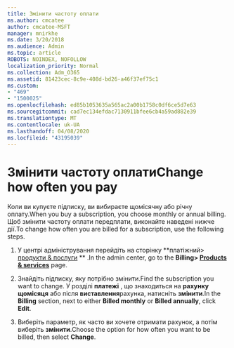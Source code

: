 ```yaml
---
title: Змінити частоту оплати
ms.author: cmcatee
author: cmcatee-MSFT
manager: mnirkhe
ms.date: 3/20/2018
ms.audience: Admin
ms.topic: article
ROBOTS: NOINDEX, NOFOLLOW
localization_priority: Normal
ms.collection: Adm_O365
ms.assetid: 81423cec-8c9e-408d-bd26-a46f37ef75c1
ms.custom:
- "469"
- "1500025"
ms.openlocfilehash: ed85b1053635a565ac2a00b1758c0df6ce5d7e63
ms.sourcegitcommit: cad7ec134efdac7130911bfee6cb4a59ad882e39
ms.translationtype: MT
ms.contentlocale: uk-UA
ms.lasthandoff: 04/08/2020
ms.locfileid: "43195039"
---
```

# <a name="change-how-often-you-pay"></a><span data-ttu-id="fb5ec-102">Змінити частоту оплати</span><span class="sxs-lookup"><span data-stu-id="fb5ec-102">Change how often you pay</span></span>

<span data-ttu-id="fb5ec-103">Коли ви купуєте підписку, ви вибираєте щомісячну або річну оплату.</span><span class="sxs-lookup"><span data-stu-id="fb5ec-103">When you buy a subscription, you choose monthly or annual billing.</span></span> <span data-ttu-id="fb5ec-104">Щоб змінити частоту оплати передплати, виконайте наведені нижче дії.</span><span class="sxs-lookup"><span data-stu-id="fb5ec-104">To change how often you are billed for a subscription, use the following steps.</span></span>

1. <span data-ttu-id="fb5ec-105">У центрі адміністрування перейдіть на сторінку \*\*платіжний> [продукти & послуги](https://go.microsoft.com/fwlink/p/?linkid=842054) \*\* .</span><span class="sxs-lookup"><span data-stu-id="fb5ec-105">In the admin center, go to the **Billing> [Products & services](https://go.microsoft.com/fwlink/p/?linkid=842054)** page.</span></span>

2. <span data-ttu-id="fb5ec-106">Знайдіть підписку, яку потрібно змінити.</span><span class="sxs-lookup"><span data-stu-id="fb5ec-106">Find the subscription you want to change.</span></span> <span data-ttu-id="fb5ec-107">У розділі **платежі** , що знаходиться на **рахунку щомісяця** або після **виставлення**рахунка, натисніть **змінити**.</span><span class="sxs-lookup"><span data-stu-id="fb5ec-107">In the **Billing** section, next to either **Billed monthly** or **Billed annually**, click **Edit**.</span></span>

3. <span data-ttu-id="fb5ec-108">Виберіть параметр, як часто ви хочете отримати рахунок, а потім виберіть **змінити**.</span><span class="sxs-lookup"><span data-stu-id="fb5ec-108">Choose the option for how often you want to be billed, then select **Change**.</span></span>
